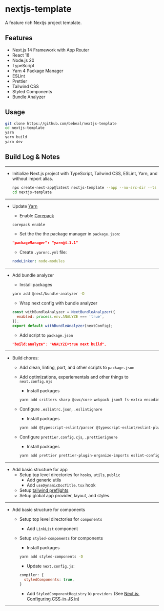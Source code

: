 # nextjs-template

A feature rich Nextjs project template.

## Features

* Next.js 14 Framework with App Router
* React 18
* Node.js 20
* TypeScript
* Yarn 4 Package Manager
* ESLint
* Prettier
* Tailwind CSS
* Styled Components
* Bundle Analyzer

## Usage

```bash
git clone https://github.com/bebeal/nextjs-template
cd nextjs-template
yarn
yarn build
yarn dev
```

## Build Log & Notes

---

* Initialize Next.js project with TypeScript, Tailwind CSS, ESLint, Yarn, and without import alias.

  ```bash
  npx create-next-app@latest nextjs-template --app --no-src-dir --ts --tailwind --eslint --use-yarn --no-import-alias
  cd nextjs-template
  ```

---

* Update [Yarn](https://yarnpkg.com/cli)

  * Enable [Corepack](https://yarnpkg.com/corepack)

  ```bash
  corepack enable
  ```

  * Set the the the package manager in `package.json`:

  ```json
  "packageManager": "yarn@4.1.1"
  ```

  * Create `.yarnrc.yml` file:

  ```yaml
  nodeLinker: node-modules
  ```

---

* Add bundle analyzer

  * Install packages

  ```bash
  yarn add @next/bundle-analyzer -D
  ```

  * Wrap next config with bundle analyzer

  ```mjs
  const withBundleAnalyzer = NextBundleAnalyzer({
    enabled: process.env.ANALYZE === 'true',
  });
  export default withBundleAnalyzer(nextConfig);
  ```

  * Add script to `package.json`

  ```json
  "build:analyze": "ANALYZE=true next build",
  ```

---

* Build chores:
  * Add clean, linting, port, and other scripts to `package.json`
  * Add optimizations, experiementals and other things to `next.config.mjs`
    * Install packages

    ```bash
    yarn add critters sharp @swc/core webpack json5 fs-extra encoding -D
    ```

  * Configure `.eslintrc.json`, `.eslintignore`
    * Install packages

    ```bash
    yarn add @typescript-eslint/parser @typescript-eslint/eslint-plugin eslint-plugin-react-hooks eslint-plugin-react eslint-config-next eslint-plugin-unused-imports -D
    ```

  * Configure `prettier.config.cjs`, `.prettierignore`
    * Install packages

    ```bash
    yarn add prettier prettier-plugin-organize-imports eslint-config-prettier @ianvs/prettier-plugin-sort-imports prettier-plugin-organize-imports prettier-plugin-tailwindcss -D
    ```

---

* Add basic structure for app
  * Setup top level directories for `hooks`, `utils`, `public`
    * Add generic utils
    * Add `useDynamicDocTitle.tsx` hook
  * Setup [tailwind preflights](https://tailwindcss.com/docs/preflight)
  * Setup global app provider, layout, and styles

---

* Add basic structure for components
  * Setup top level directories for `components`
    * Add `LinkList` component
  * Setup `styled-components` for components
    * Install packages

    ```bash
    yarn add styled-components -D
    ```

    * Update `next.config.js`:

    ```mjs
    compiler: {
      styledComponents: true,
    }
    ```

    * Add `StyledComponentRegistry` to `providers` (See [Next.js: Configuring CSS-in-JS in](https://nextjs.org/docs/app/building-your-application/styling/css-in-js#configuring-css-in-js-in-app))
  
---
